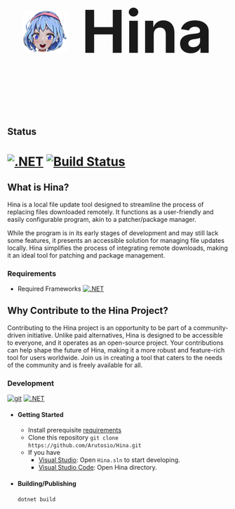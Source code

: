 <p style="text-align: center; font-weight: bold; font-size: 14vw;">
    <img src="https://github.com/Arutosio/Hina/blob/master/img/Hina_Logo.png?raw=true" width="20%" alt="Hina Logo">
    Hina
</p>

## Status
[![.NET](https://github.com/Arutosio/Hina/actions/workflows/dotnet.yml/badge.svg)](https://github.com/Arutosio/Hina/actions/workflows/dotnet.yml)
[![Build Status](https://dev.azure.com/Arutosio/Arutosio/_apis/build/status%2FArutosio.Hina?branchName=master)](https://dev.azure.com/Arutosio/Arutosio/_build/latest?definitionId=6&branchName=master)
===

<!-- [![Ecchi Style](https://static-cdn.jtvnw.net/jtv_user_pictures/panel-55778697-image-aaa18660-1043-413a-a788-dad202eac409)](https://discord.gg/K9NHNrx)
[![Ecchi Style](https://static-cdn.jtvnw.net/jtv_user_pictures/panel-55778697-image-21f6cc49-c9fd-4ae5-8224-c901119f1505)](https://streamlabs.com/arutosio) -->

## What is Hina?
Hina is a local file update tool designed to streamline the process of replacing files downloaded remotely. It functions as a user-friendly and easily configurable program, akin to a patcher/package manager.

While the program is in its early stages of development and may still lack some features, it presents an accessible solution for managing file updates locally. Hina simplifies the process of integrating remote downloads, making it an ideal tool for patching and package management.

### Requirements
  - Required Frameworks [![.NET](https://img.shields.io/badge/-8.0.0-5C2D91?logo=.NET&logoColor=white&labelColor=222222)](https://dotnet.microsoft.com/en-us/download/dotnet/8.0)
<!-- Link Download [Coming soon](https://github.com/Arutosio/Hina/releases). <br>
You need a Extract for exsample [7zip](https://www.7-zip.org/). -->

## Why Contribute to the Hina Project?
Contributing to the Hina project is an opportunity to be part of a community-driven initiative. Unlike paid alternatives, Hina is designed to be accessible to everyone, and it operates as an open-source project. Your contributions can help shape the future of Hina, making it a more robust and feature-rich tool for users worldwide. Join us in creating a tool that caters to the needs of the community and is freely available for all.

### Development
[![git](https://img.shields.io/badge/-git-F05032?logo=git&logoColor=F05032&labelColor=222222)](https://git-scm.com/downloads)
[![.NET](https://img.shields.io/badge/-%208.0.0%20SDK-5C2D91?logo=.NET&logoColor=white&labelColor=222222)](https://dotnet.microsoft.com/download/dotnet/8.0)

- #### Getting Started
  - Install prerequisite [requirements](https://github.com/modernuo/ModernUO#requirements)
  - Clone this repository `git clone https://github.com/Arutosio/Hina.git`
  - If you have 
    - [Visual Studio](https://visualstudio.microsoft.com/vs/): Open `Hina.sln` to start developing.
    - [Visual Studio Code](https://code.visualstudio.com/?wt.mc_id=vscom_downloads): Open Hina directory.

- #### Building/Publishing
  ```shell
  dotnet build
  ```